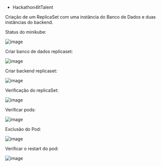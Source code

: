 * Hackathon4ItTalent
  
Criação de um ReplicaSet com uma instância do Banco de Dados e duas instâncias do backend.

Status do minikube:

![image](https://github.com/user-attachments/assets/fb2bbe30-22a8-4130-9206-8b5c8811544b)
 
Criar banco de dados replicaset:

![image](https://github.com/user-attachments/assets/ae500df5-8eb9-41f2-8af6-2317dcf1ec10)

Criar backend replicaset:

![image](https://github.com/user-attachments/assets/c10bb155-61a2-4028-92bf-126776b4c97a)
 
Verificação do replicaSet:

![image](https://github.com/user-attachments/assets/09e62c24-fce9-4dfd-97c9-4b682cee32b4)

Verificar pods:

![image](https://github.com/user-attachments/assets/c2d613f8-857c-4873-a0fe-162a22dccc28)

Exclusão do Pod:

![image](https://github.com/user-attachments/assets/bfd0e31a-d6a5-4b39-a968-259993750875)

Verificar o restart do pod:

![image](https://github.com/user-attachments/assets/f8956e11-3db1-4c0e-8dd5-daf3c8563098)


